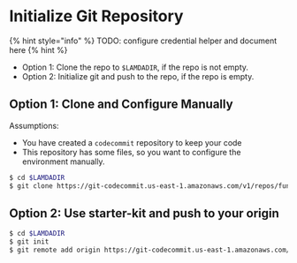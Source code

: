 # Initialize Git Repository

{% hint style="info" %}
TODO: configure credential helper and document here
{% hint %}

- Option 1: Clone the repo to `$LAMDADIR`, if the repo is not empty.
- Option 2: Initialize git and push to the repo, if the repo is empty.

## Option 1: Clone and Configure Manually

Assumptions:

- You have created a `codecommit` repository to keep your code
- This repository has some files, so you want to configure the environment manually.


```bash
$ cd $LAMDADIR
$ git clone https://git-codecommit.us-east-1.amazonaws.com/v1/repos/function-one .
```

## Option 2: Use starter-kit and push to your origin

```bash
$ cd $LAMDADIR
$ git init
$ git remote add origin https://git-codecommit.us-east-1.amazonaws.com/v1/repos/function-one
```

